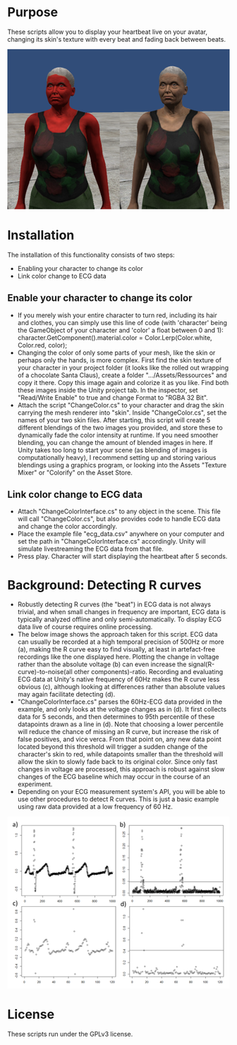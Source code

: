# Purpose
These scripts allow you to display your heartbeat live on your avatar, changing its skin's texture with every beat and fading back between beats.

![alt tag](https://github.com/mariusrubo/Unity-DisplayHeartbeat/blob/master/characterChangeColor.png)

# Installation
The installation of this functionality consists of two steps: 
* Enabling your character to change its color 
* Link color change to ECG data
## Enable your character to change its color
* If you merely wish your entire character to turn red, including its hair and clothes, you can simply use this line of code (with 'character' being the GameObject of your character and 'color' a float between 0 and 1): character.GetComponent<Renderer>().material.color = Color.Lerp(Color.white, Color.red, color); 
* Changing the color of only some parts of your mesh, like the skin or perhaps only the hands, is more complex. First find the skin texture of your character in your project folder (it looks like the rolled out wrapping of a chocolate Santa Claus), create a folder ".../Assets/Ressources" and copy it there. Copy this image again and colorize it as you like. Find both these images inside the Unity project tab. In the inspector, set "Read/Write Enable" to true and change Format to "RGBA 32 Bit". 
* Attach the script "ChangeColor.cs" to your character and drag the skin carrying the mesh renderer into "skin". Inside "ChangeColor.cs", set the names of your two skin files. After starting, this script will create 5 different blendings of the two images you provided, and store these to dynamically fade the color intensity at runtime. If you need smoother blending, you can change the amount of blended images in here. If Unity takes too long to start your scene (as blending of images is computationally heavy), I recommend setting up and storing various blendings using a graphics program, or looking into the Assets "Texture Mixer" or "Colorify" on the Asset Store.
## Link color change to ECG data
* Attach "ChangeColorInterface.cs" to any object in the scene. This file will call "ChangeColor.cs", but also provides code to handle ECG data and change the color accordingly.
* Place the example file "ecg_data.csv" anywhere on your computer and set the path in "ChangeColorInterface.cs" accordingly. Unity will simulate livestreaming the ECG data from that file.
* Press play. Character will start displaying the heartbeat after 5 seconds.

# Background: Detecting R curves
* Robustly detecting R curves (the "beat") in ECG data is not always trivial, and when small changes in frequency are important, ECG data is typically analyzed offline and only semi-automatically. To display ECG data live of course requires online processing. 
* The below image shows the approach taken for this script. ECG data can usually be recorded at a high temporal precision of 500Hz or more (a), making the R curve easy to find visually, at least in artefact-free recordings like the one displayed here. Plotting the change in voltage rather than the absolute voltage (b) can even increase the signal(R-curve)-to-noise(all other components)-ratio. Recording and evaluating ECG data at Unity's native frequency of 60Hz makes the R curve  less obvious (c), although looking at differences rather than absolute values may again facilitate detecting (d).
* "ChangeColorInterface.cs" parses the 60Hz-ECG data provided in the example, and only looks at the voltage changes as in (d). It first collects data for 5 seconds, and then determines to 95th percentile of these datapoints drawn as a line in (d). Note that choosing a lower percentile will reduce the chance of missing an R curve, but increase the risk of false positives, and vice verca. From that point on, any new data point located beyond this threshold will trigger a sudden change of the character's skin to red, while datapoints smaller than the threshold will allow the skin to slowly fade back to its original color. Since only fast changes in voltage are processed, this approach is robust against slow changes of the ECG baseline which may occur in the course of an experiment. 
* Depending on your ECG measurement system's API, you will be able to use other procedures to detect R curves. This is just a basic example using raw data provided at a low frequency of 60 Hz. 

![alt tag](https://github.com/mariusrubo/Unity-DisplayHeartbeat/blob/master/detectRcurve.png)

# License
These scripts run under the GPLv3 license.


